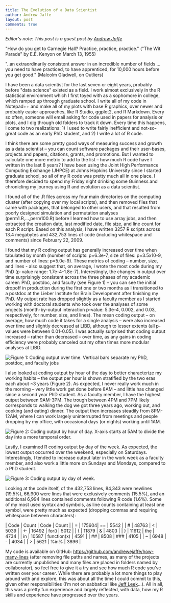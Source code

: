 ```yaml
---
title: The Evolution of a Data Scientist 
author: Andrew Jaffe
layout: post
comments: true
---
```


_Editor's note: This post is a guest post by [Andrew Jaffe](aejaffe.com)_

"How do you get to Carnegie Hall? Practice, practice, practice." ("The Wit Parade" by E.E. Kenyon on March 13, 1955)

"..an extraordinarily consistent answer in an incredible number of fields ... you need to have practiced, to have apprenticed, for 10,000 hours before you get good."  (Malcolm Gladwell, on Outliers)

I have been a data scientist for the last seven or eight years, probably before "data science" existed as a field. I work almost exclusively in the R statistical environment which I first toyed with as a sophomore in college, which ramped up through graduate school. I write all of my code in Notepad++ and make all of my plots with base R graphics, over newer and probably easier approaches, like R Studio, ggplot2, and R Markdown. Every so often, someone will email asking for code used in papers for analysis or plots, and I dig through old folders to track it down. Every time this happens, I come to two realizations: 1) I used to write fairly inefficient and not-so-great code as an early PhD student, and 2) I write a lot of R code.

I think there are some pretty good ways of measuring success and growth as a data scientist – you can count software packages and their user-bases, projects and papers, citations, grants, and promotions. But I wanted to calculate one more metric to add to the list – how much R code have I written in the last 8 years? I have been using the Joint High Performance Computing Exchange (JHPCE) at Johns Hopkins University since I started graduate school, so all of my R code was pretty much all in one place. I therefore decided to spend my Friday night drinking some Guinness and chronicling my journey using R and evolution as a data scientist. 

I found all of the .R files across my four main directories on the computing cluster (after copying over my local scripts), and then removed files that came with packages, that belonged to other users, and that resulted from poorly designed simulation and permutation analyses (perm1.R,...,perm100.R) before I learned how to use array jobs, and then extracted the creation date, last modified date, file size, and line count for each R script. Based on this analysis, I have written 3257 R scripts across 13.4 megabytes and 432,753 lines of code (including whitespace and comments) since February 22, 2009. 

I found that my R coding output has generally increased over time when tabulated by month (number of scripts: p=6.3e-7, size of files: p=3.5x10-9, and number of lines: p=5.0e-9). These metrics of coding – number, size, and lines - also suggest that, on average, I wrote the most code during my PhD (p-value range: 1.7e-4-1.8e-7). Interestingly, the changes in output over time surprisingly consistent across the three phases of my academic career: PhD, postdoc, and faculty (see Figure 1) – you can see the initial dropoff in production during the first one or two months as I transitioned to a postdoc at the Lieber Institute for Brain Development after finishing my PhD. My output rate has dropped slightly as a faculty member as I started working with doctoral students who took over the analyses of some projects (month-by-output interaction p-value: 5.3e-4, 0.002, and 0.03, respectively, for number, size, and lines). The mean coding output – on average, how much code it takes for a single analysis – were also increased over time and slightly decreased at LIBD, although to lesser extents (all p-values were between 0.01-0.05). I was actually surprised that coding output increased – rather than decreased – over time, as any gains in coding efficiency were probably canceled out my often times more modular analyses at LIBD.

![Figure 1: Coding output over time. Vertical bars separate my PhD, postdoc, and faculty jobs](https://raw.githubusercontent.com/simplystats/simplystats.github.io/master/_images/2016-03-21/sizeVsMonth_rCode.jpg)

I also looked at coding output by hour of the day to better characterize my working habits – the output per hour is shown stratified by the two eras each about ~3 years (Figure 2). As expected, I never really work much in the morning – very little work get done before 8AM – and little has changed since a second year PhD student. As a faculty member, I have the highest output between 9AM-3PM. The trough between 4PM and 7PM likely corresponds to walking the dog we got three years ago, working out, and cooking (and eating) dinner. The output then increases steadily from 8PM-12AM, where I can work largely uninterrupted from meetings and people dropping by my office, with occasional days (or nights) working until 1AM. 

![Figure 2: Coding output by hour of day. X-axis starts at 5AM to divide the day into a more temporal order.](https://raw.githubusercontent.com/simplystats/simplystats.github.io/master/_images/2016-03-21/sizeVsHour_rCode.jpg)

Lastly, I examined R coding output by day of the week. As expected, the lowest output occurred over the weekend, especially on Saturdays. Interestingly, I tended to increase output later in the work week as a faculty member, and also work a little more on Sundays and Mondays, compared to a PhD student. 

![Figure 3: Coding output by day of week.](https://raw.githubusercontent.com/simplystats/simplystats.github.io/master/_images/2016-03-21/sizeVsDay_rCode.jpg)

Looking at the code itself, of the 432,753 lines, 84,343 were newlines (19.5%), 66,900 were lines that were exclusively comments (15.5%), and an additional 6,994 lines contained comments following R code (1.6%). Some of my most used syntax and symbols, as line counts containing at least one symbol, were pretty much as expected (dropping commas and requiring whitespace between characters):

| Code	| Count	| Code	| Count | 
| =	| 175604| == | 5542 | 
| #	| 48763	| < | 5039 | 
| <- | 16492 | for(i | 5012 | 
| {	| 11879 | & | 4803 |
| }	| 11612	| the | 4734 |
| in | 10587 |	function(x)	| 4591 |
| ## | 8508	| ### | 4105 |
| ~	| 6948	| -	| 4034 |
| >	| 5621 | %in% | 3896 | 

My code is available on GitHub: https://github.com/andrewejaffe/how-many-lines (after removing file paths and names, as many of the projects are currently unpublished and many files are placed in folders named by collaborator), so feel free to give it a try and see how much R code you’ve written over your career. While there are probably a lot more things to play around with and explore, this was about all the time I could commit to this, given other responsibilities (I’m not on sabbatical like [Jeff Leek](jtleek.com)...). All in all, this was a pretty fun experience and largely reflected, with data, how my R skills and experience have progressed over the years.


